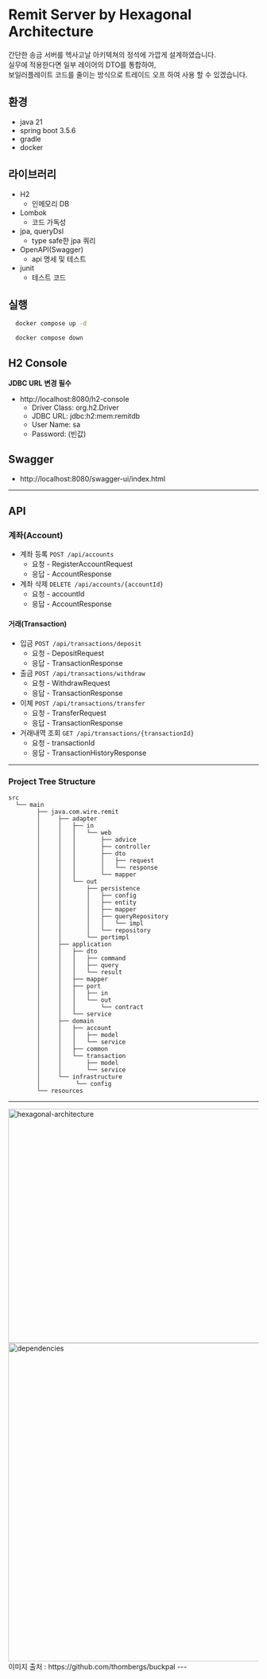 # Remit Server by Hexagonal Architecture

간단한 송금 서버를 헥사고날 아키텍쳐의 정석에 가깝게 설계하였습니다.  
실무에 적용한다면 일부 레이어의 DTO를 통합하여,  
보일러플레이트 코드를 줄이는 방식으로 트레이드 오프 하여 사용 할 수 있겠습니다. 

## 환경
- java 21
- spring boot 3.5.6
- gradle
- docker

## 라이브러리
- H2
  - 인메모리 DB
- Lombok
  - 코드 가독성
- jpa, queryDsl
  - type safe한 jpa 쿼리
- OpenAPI(Swagger)
  - api 명세 및 테스트
- junit
  - 테스트 코드

## 실행

```bash
  docker compose up -d 
```

```bash
  docker compose down
```

## H2 Console

**JDBC URL 변경 필수**

- http://localhost:8080/h2-console
    - Driver Class: org.h2.Driver
    - JDBC URL: jdbc:h2:mem:remitdb
    - User Name: sa
    - Password: (빈값)

## Swagger

- http://localhost:8080/swagger-ui/index.html

---

## API

### 계좌(Account)
- 계좌 등록 `POST /api/accounts`  
  - 요청 - RegisterAccountRequest  
  - 응답 - AccountResponse
- 계좌 삭제 `DELETE /api/accounts/{accountId}`  
  - 요청 - accountId  
  - 응답 - AccountResponse

#### 거래(Transaction)
- 입금 `POST /api/transactions/deposit`  
  - 요청 - DepositRequest  
  - 응답 - TransactionResponse
- 출금 `POST /api/transactions/withdraw`  
  - 요청 - WithdrawRequest  
  - 응답 - TransactionResponse
- 이체 `POST /api/transactions/transfer`  
  - 요청 - TransferRequest  
  - 응답 - TransactionResponse
- 거래내역 조회 `GET /api/transactions/{transactionId}`  
  - 요청 - transactionId  
  - 응답 - TransactionHistoryResponse

---
### Project Tree Structure

```
src
  └── main
        ├── java.com.wire.remit
        │     ├── adapter 
        │     │   ├── in
        │     │   │   └── web
        │     │   │       ├── advice
        │     │   │       ├── controller
        │     │   │       ├── dto
        │     │   │       │   ├── request
        │     │   │       │   └── response
        │     │   │       └── mapper
        │     │   └── out
        │     │       ├── persistence
        │     │       │   ├── config
        │     │       │   ├── entity
        │     │       │   ├── mapper
        │     │       │   ├── queryRepository
        │     │       │   │   └── impl
        │     │       │   └── repository
        │     │       └── portimpl
        │     ├── application
        │     │   ├── dto
        │     │   │   ├── command
        │     │   │   ├── query
        │     │   │   └── result
        │     │   ├── mapper
        │     │   ├── port
        │     │   │   ├── in
        │     │   │   └── out
        │     │   │       └── contract
        │     │   └── service
        │     ├── domain
        │     │   ├── account
        │     │   │   ├── model
        │     │   │   └── service
        │     │   ├── common
        │     │   └── transaction
        │     │       ├── model
        │     │       └── service
        │     └── infrastructure
        │          └── config
        └── resources
```
---
<img width="956" height="470" alt="hexagonal-architecture" src="https://github.com/user-attachments/assets/7cf52219-5a8e-47c8-a21f-54109780ba5c" />

<img width="638" height="639" alt="dependencies" src="https://github.com/user-attachments/assets/4988b0b2-4ebb-4ba7-b95c-08376183e163" />

<caption>이미지 출처 : https://github.com/thombergs/buckpal</caption>
---

